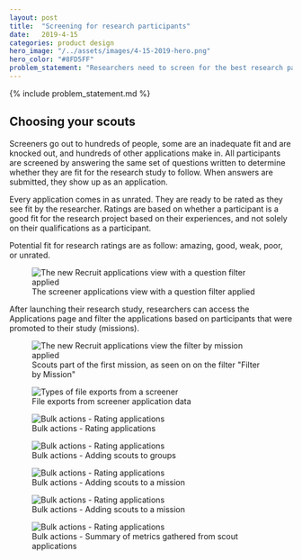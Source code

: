 ```yaml
---
layout: post
title:  "Screening for research participants"
date:   2019-4-15
categories: product design
hero_image: "/../assets/images/4-15-2019-hero.png"
hero_color: "#8FD5FF"
problem_statement: "Researchers need to screen for the best research participants from a pool of hundreds of thousands of people provided by dscout."
---
```


{% include problem_statement.md %}

## Choosing your scouts
Screeners go out to hundreds of people, some are an inadequate fit and are knocked out, and hundreds of other applications make in. All participants are screened by answering the same set of questions written to determine whether they are fit for the research study to follow. When answers are submitted, they show up as an application.

Every application comes in as unrated. They are ready to be rated as they see fit by the researcher. Ratings are based on whether a participant is a good fit for the research project based on their experiences, and not solely on their qualifications as a participant.

Potential fit for research ratings are as follow: amazing, good, weak, poor, or unrated.

<figure>
	<img src="{{ site.baseurl }}/assets/images/recruit-1.png" title="The new Recruit applications view with a question filter applied" />
	<figcaption class="media-caption center">The screener applications view with a question filter applied</figcaption>
</figure>

After launching their research study, researchers can access the Applications page and filter the applications based on participants that were promoted to their study (missions).

<figure>
	<img src="{{ site.baseurl }}/assets/images/recruit-2.png" title="The new Recruit applications view the filter by mission applied" />
	<figcaption class="media-caption center">Scouts part of the first mission, as seen on on the filter "Filter by Mission"</figcaption>
</figure>

<figure>
	<img src="{{ site.baseurl }}/assets/images/recruit-3.png" title="Types of file exports from a screener" />
	<figcaption class="media-caption center">File exports from screener application data</figcaption>
</figure>

<figure>
	<img src="{{ site.baseurl }}/assets/images/recruit-4.png" title="Bulk actions - Rating applications" />
	<figcaption class="media-caption center">Bulk actions - Rating applications</figcaption>
</figure>

<figure>
	<img src="{{ site.baseurl }}/assets/images/recruit-5.png" title="Bulk actions - Rating applications" />
	<figcaption class="media-caption center">Bulk actions - Adding scouts to groups</figcaption>
</figure>

<figure>
	<img src="{{ site.baseurl }}/assets/images/recruit-6.png" title="Bulk actions - Rating applications" />
	<figcaption class="media-caption center">Bulk actions - Adding scouts to a mission</figcaption>
</figure>

<figure>
	<img src="{{ site.baseurl }}/assets/images/recruit-7.png" title="Bulk actions - Rating applications" />
	<figcaption class="media-caption center">Bulk actions - Adding scouts to a mission</figcaption>
</figure>

<figure>
	<img src="{{ site.baseurl }}/assets/images/recruit-8.png" title="Bulk actions - Rating applications" />
	<figcaption class="media-caption center">Bulk actions - Summary of metrics gathered from scout applications</figcaption>
</figure>
